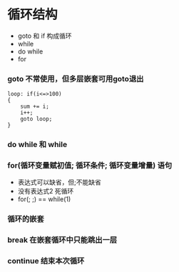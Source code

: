 # 循环结构

- goto 和 if 构成循环
- while
- do while
- for

### goto 不常使用，但多层嵌套可用goto退出
```
loop: if(i<=>100)
{
    sum += i;
    i++;
    goto loop;
}
```
### do while 和 while

### for(循环变量赋初值; 循环条件; 循环变量增量) 语句
- 表达式可以缺省，但;不能缺省
- 没有表达式2 死循环
- for(; ;) == while(1)

### 循环的嵌套

### break 在嵌套循环中只能跳出一层
### continue 结束本次循环